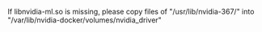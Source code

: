 If libnvidia-ml.so is missing, please copy files of "/usr/lib/nvidia-367/" 
into "/var/lib/nvidia-docker/volumes/nvidia\_driver"
